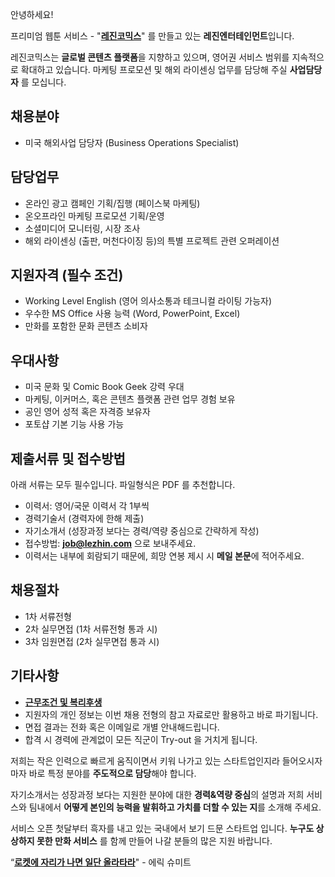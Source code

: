 안녕하세요!

프리미엄 웹툰 서비스 - "**[레진코믹스](http://www.lezhin.com)**" 를 만들고 있는 **레진엔터테인먼트**입니다.

레진코믹스는 **글로벌 콘텐츠 플랫폼**을 지향하고 있으며, 영어권 서비스 범위를 지속적으로 확대하고 있습니다. 
마케팅 프로모션 및 해외 라이센싱 업무를 담당해 주실 **사업담당자** 를 모십니다. 
 

## 채용분야 

- 미국 해외사업 담당자 (Business Operations Specialist)


## 담당업무

- 온라인 광고 캠페인 기획/집행 (페이스북 마케팅)
- 온오프라인 마케팅 프로모션 기획/운영
- 소셜미디어 모니터링, 시장 조사
- 해외 라이센싱 (출판, 머천다이징 등)의 특별 프로젝트 관련 오퍼레이션


## 지원자격 (필수 조건)

- Working Level English (영어 의사소통과 테크니컬 라이팅 가능자)
- 우수한 MS Office 사용 능력 (Word, PowerPoint, Excel) 
- 만화를 포함한 문화 콘텐츠 소비자


## 우대사항

- 미국 문화 및 Comic Book Geek 강력 우대
- 마케팅, 이커머스, 혹은 콘텐츠 플랫폼 관련 업무 경험 보유
- 공인 영어 성적 혹은 자격증 보유자
- 포토샵 기본 기능 사용 가능


## 제출서류 및 접수방법

아래 서류는 모두 필수입니다. 파일형식은 PDF 를 추천합니다.

- 이력서: 영어/국문 이력서 각 1부씩
- 경력기술서 (경력자에 한해 제출)
- 자기소개서 (성장과정 보다는 경력/역량 중심으로 간략하게 작성)
- 접수방법: **job@lezhin.com** 으로 보내주세요.
- 이력서는 내부에 회람되기 때문에, 희망 연봉 제시 시 **메일 본문**에 적어주세요.


## 채용절차 

- 1차 서류전형
- 2차 실무면접 (1차 서류전형 통과 시)
- 3차 임원면접 (2차 실무면접 통과 시)


## 기타사항 
- [**근무조건 및 복리후생**](https://github.com/lezhin/apply/blob/master/README.md)
- 지원자의 개인 정보는 이번 채용 전형의 참고 자료로만 활용하고 바로 파기됩니다.
- 면접 결과는 전화 혹은 이메일로 개별 안내해드립니다.
- 합격 시 경력에 관계없이 모든 직군이 Try-out 을 거치게 됩니다. 



저희는 작은 인력으로 빠르게 움직이면서 키워 나가고 있는 스타트업인지라 들어오시자마자 바로 특정 분야를 **주도적으로 담당**해야 합니다. 

자기소개서는 성장과정 보다는 지원한 분야에 대한 **경력&역량 중심**의 설명과 저희 서비스와 팀내에서 **어떻게 본인의 능력을 발휘하고 가치를 더할 수 있는 지**를 소개해 주세요.


서비스 오픈 첫달부터 흑자를 내고 있는 국내에서 보기 드문 스타트업 입니다. **누구도 상상하지 못한 만화 서비스** 를 함께 만들어 나갈 분들의 많은 지원 바랍니다.


“[**로켓에 자리가 나면 일단 올라타라**](http://estima.wordpress.com/2012/05/28/sheryl/)" - 에릭 슈미트